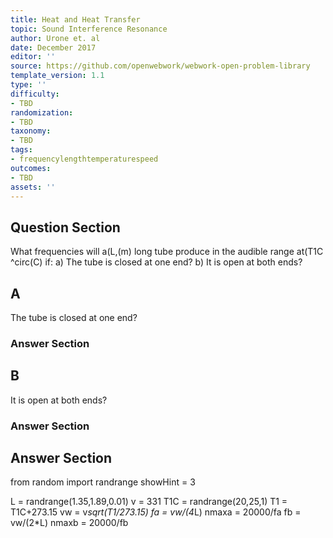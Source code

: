 ```yaml
---
title: Heat and Heat Transfer
topic: Sound Interference Resonance
author: Urone et. al
date: December 2017
editor: ''
source: https://github.com/openwebwork/webwork-open-problem-library
template_version: 1.1
type: ''
difficulty:
- TBD
randomization:
- TBD
taxonomy:
- TBD
tags:
- frequencylengthtemperaturespeed
outcomes:
- TBD
assets: ''
---
```


## Question Section 

What frequencies will a(L,(m) long tube produce in the audible range at(T1C ^circ(C) if:
a) The tube is closed at one end? 
b) It is open at both ends?

## A
The tube is closed at one end? 
### Answer Section
## B
It is open at both ends?
### Answer Section


## Answer Section

from random import randrange
showHint = 3

L = randrange(1.35,1.89,0.01)
v = 331
T1C = randrange(20,25,1)
T1 = T1C+273.15
vw = v*sqrt(T1/273.15)
fa = vw/(4*L)
nmaxa = 20000/fa
fb = vw/(2*L)
nmaxb = 20000/fb